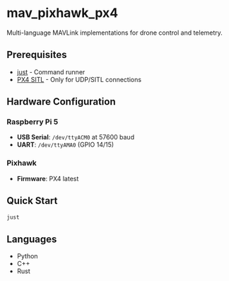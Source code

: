 # mav_pixhawk_px4

Multi-language MAVLink implementations for drone control and telemetry.

## Prerequisites

- [just](https://github.com/casey/just) - Command runner
- [PX4 SITL](https://github.com/comverser/px4_with_extern_modules) - Only for UDP/SITL connections

## Hardware Configuration

### Raspberry Pi 5
- **USB Serial**: `/dev/ttyACM0` at 57600 baud
- **UART**: `/dev/ttyAMA0` (GPIO 14/15)

### Pixhawk
- **Firmware**: PX4 latest

## Quick Start

```bash
just
```

## Languages

- Python
- C++
- Rust
